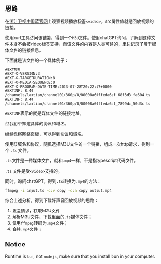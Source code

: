 ## 思路
在[浙江卫视中国蓝官网](http://tv.cztv.com/live/)上观察视频播放标签`<video>`，src属性值就是回放视频的链接。

使用curl工具访问该链接，得到一个`M3U`文件。使用chatGPT询问，了解到这种文件本身不会被video标签支持，而该文件的内容是人类可读的，里边记录了若干媒体文件的链接信息。

下面就是该文件的一个具体例子：
```
#EXTM3U
#EXT-X-VERSION:3
#EXT-X-TARGETDURATION:8
#EXT-X-MEDIA-SEQUENCE:0
#EXT-X-PROGRAM-DATE-TIME:2023-07-28T20:22:17+0800
#EXTINF: 8.40
/channels/lantian/channel01/360p/0/00008a60ffeda6af_68f3d8_fa604.ts
#EXTINF: 8.40
/channels/lantian/channel01/360p/0/00008a60ffeda6af_7899dc_50d3c.ts
```

`#EXTINF`表示的就是媒体文件的链接地址。

但我们不知道具体的协议和域名。

继续观察网络面板，可以得到协议和域名。

使用该域名和协议，随机选择M3U文件的一个链接，组成一次http请求，得到一个 `.ts` 文件。

`.ts`文件是一种媒体文件，就和`.mp4`一样，不是指typescript代码文件。

`.ts` 文件是受`<video>`支持的。

同时，询问chatGPT，得到`.ts`转换为`.mp4`的方法：
```sh 
ffmpeg -i input.ts -c:v copy -c:a copy output.mp4
```

综合上述分析，得到下载好声音回放视频的思路：
1. 发送请求，获取M3U文件
2. 解析M3U文件，下载里面的`.ts`媒体文件；
3. 使用`ffmpeg`转码为`.mp4`文件；
4. 合并`.mp4`文件；

## Notice
Runtime is `bun`, not `nodejs`, make sure that you install bun in your computer.
